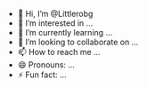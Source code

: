 - 👋 Hi, I’m @Littlerobg
- 👀 I’m interested in ...
- 🌱 I’m currently learning ...
- 💞️ I’m looking to collaborate on ...
- 📫 How to reach me ...
- 😄 Pronouns: ...
- ⚡ Fun fact: ...

<!---
Littlerobg/Littlerobg is a ✨ special ✨ repository because its `README.md` (this file) appears on your GitHub profile.
You can click the Preview link to take a look at your changes.
--->
